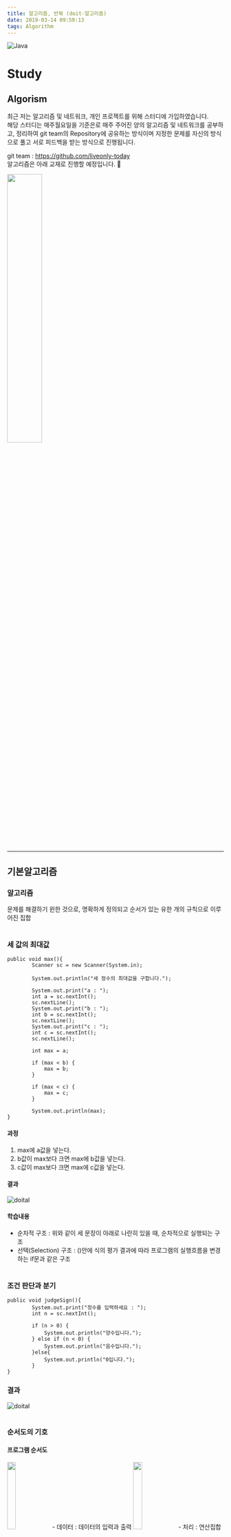 ```yaml
---
title: 알고리즘, 반복 (doit-알고리즘)
date: 2019-03-14 09:59:13
tags: Algorithm
---
```


![Java](/images/algorism_logo.png)
# Study
## Algorism

최근 저는 알고리즘 및 네트워크, 개인 프로젝트를 위해 스터디에 가입하였습니다.<br>
해당 스터디는 매주월요일을 기준은로 매주 주어진 양의 알고리즘 및 네트워크를 공부하고, 정리하여 git team의 Repository에 공유하는 방식이며 지정한 문제를 자신의 방식으로 풀고 서로 피드백을 받는 방식으로 진행됩니다.

git team : https://github.com/liveonly-today<br>
알고리즘은 아래 교재로 진행할 예정입니다. 🙂<br>

<img src="/images/doit_algorithm.jpg" width="40%">

***

## 기본알고리즘
### 알고리즘
문제를 해결하기 윈한 것으로, 명확하게 정의되고 순서가 있는 유한 개의 규칙으로 이루어진 집합
<br><br>

### 세 값의 최대값
```
public void max(){
        Scanner sc = new Scanner(System.in);

        System.out.println("세 정수의 최대값을 구합니다.");

        System.out.print("a : ");
        int a = sc.nextInt();
        sc.nextLine();
        System.out.print("b : ");
        int b = sc.nextInt();
        sc.nextLine();
        System.out.print("c : ");
        int c = sc.nextInt();
        sc.nextLine();

        int max = a;

        if (max < b) {
            max = b;
        }

        if (max < c) {
            max = c;
        }

        System.out.println(max);
}
```

#### 과정
1. max에 a값을 넣는다.
2. b값이 max보다 크면 max에 b값을 넣는다.
3. c값이 max보다 크면 max에 c값을 넣는다.

#### 결과
![doital](/images/doital/doital01-01.png)

#### 학습내용
- 순차적 구조 : 위와 같이 세 문장이 아래로 나란히 있을 때, 순차적으로 실행되는 구조
- 선택(Selection) 구조 : ()안에 식의 평가 결과에 따라 프로그램의 실행흐름을 변경하는 if문과 같은 구조
<br><br>

### 조건 판단과 분기
```
public void judgeSign(){
        System.out.print("정수를 입력하세요 : ");
        int n = sc.nextInt();

        if (n > 0) {
            System.out.println("양수입니다.");
        } else if (n < 0) {
            System.out.println("음수입니다.");
        }else{
            System.out.println("0입니다.");
        }
}
```
### 결과
![doital](/images/doital/doital01-02.png)
<br><br>

### 순서도의 기호
#### 프로그램 순서도
<img src="/images/doital/doital01-03.png" width="20%">
- 데이터 : 데이터의 입력과 출력

<img src="/images/doital/doital01-04.png" width="20%">
- 처리 : 연산집합이나 연산군의 실행

<img src="/images/doital/doital01-05.png" width="20%">
- 미리 정의한 처리 : 서브루틴 및 모듈 등 다른곳에서 이미 정의한 하나 이상의 연산 또는 명령어들로 이루어진 처리

<img src="/images/doital/doital01-06.png" width="20%">
- 판단 : 하나의 입구와 하나 이상의 출구가 있고, 정의한 조건을 평가하여 하나의 출구를 선택하는 판단기능

<img src="/images/doital/doital01-07.png" width="20%">
- 루프 범위 : 루프의 시작과 종료
    - 루프의 이름 사용(시작과 종료에 같은값)
    - 시작 또는 종료 기호에 초깃값, 증갓값, 종룟값 표기
- 선 : 제어의 흐름
    - 흐름의 방향을 분명히 나타내고자 할 때, 화살표를 붙인다. 

<img src="/images/doital/doital01-08.png" width="20%">
- 단말 : 외부환경으로 나가거나, 들어오는것을 나타냄
    - ex)프로그램의 시작과 종료
<br><br>

## 반복
### 1부터 n까지 정수의 합 구하기, 양수만 입력하
```
 public void sum(){
        /*무한for문 사용(while(ture)도 마찬가지

        int n;

        for (;;){
            System.out.print("n : ");
            n = sc.nextInt();
            sc.nextLine();

            if(n > 0){
                break;
            }else{
                System.out.println("0보다 큰 숫자를 입력해주세요.");
            }
        }*/


        int n;

        do{
            System.out.print("n : ");
            n = sc.nextInt();
            sc.nextLine();

            if (n <= 0) {
                System.out.println("0보다 큰 숫자를 입력해주세요.");
            }
        }while(n <= 0);


        int sum = 0;

        for (int i = 1; i <= n; i++) {
            sum += i;
        }

        System.out.println(n + "까지 합 : " + sum);
    }
```

#### 결과
![doital](/images/doital/doital01-09.png)
<br><br>
 
### 구조적 프로그래밍
하나의 입구와 하나의 출구를 가진 구성 요소만을 계층적으로 배치하여 프로그래밍을 구성하는 방법
- 구조적 프로그래밍을 3종류의 제어흐름을 사용한다.
    - 순차
    - 선택
    - 반복

#### 논리연산과 드모르간 법칙
- 단푹평가 : 논리 연산의 식 전체를 평가한 결과가 왼쪽 피연산자의 평가 결과만으로 정확해지는 경우, 오른쪽 피연산자의 평가를 수행하지 않는다.
- 드모르간 법칙 : 각 조건을 부정하고 논리곱을 논리합으로, 논리합을 논리곱으로 바꾸고 다시 전체를 부정하면 원래의 값과 같다.
<br><br>

### 다중루프
다중루프 반복안에서 다시 반복되는 등의 경우
#### 곱셉표
```
for (int i = 2; i < 10; i++) {
            for (int j = 1; j <  10; j++) {
                System.out.println(i + " x " + j + " = " + i*j);
            }
}
```
#### 결과
![doital](/images/doital/doital01-10.png)
<br><br>

### 직각 이등변 삼각형 출력
```
 public void triangleLB(){
        int n;
        System.out.println("왼쪽아래가 직각인 직각 삼각형 출력");

        do{
            System.out.print("n : ");
            n = sc.nextInt();
            sc.nextLine();
        }while (n <= 0);

        for (int i = 1; i <= n; i++) {
            for (int j = 1; j <= i; j++) {
                System.out.print("*");
            }
            System.out.println();
        }
}
```

#### 결과
![doital](/images/doital/doital01-11.png)
<br><br>

